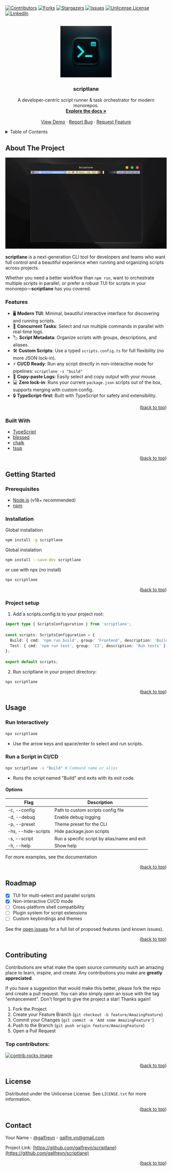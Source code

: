 <!-- Improved compatibility of back to top link: See: https://github.com/galfrevn/scriptlane/pull/73 -->

<a id="readme-top"></a>

<!--
*** Thanks for checking out the Best-README-Template. If you have a suggestion
*** that would make this better, please fork the repo and create a pull request
*** or simply open an issue with the tag "enhancement".
*** Don't forget to give the project a star!
*** Thanks again! Now go create something AMAZING! :D
-->

<!-- PROJECT SHIELDS -->
<!--
*** I'm using markdown "reference style" links for readability.
*** Reference links are enclosed in brackets [ ] instead of parentheses ( ).
*** See the bottom of this document for the declaration of the reference variables
*** for contributors-url, forks-url, etc. This is an optional, concise syntax you may use.
*** https://www.markdownguide.org/basic-syntax/#reference-style-links
-->

[![Contributors][contributors-shield]][contributors-url]
[![Forks][forks-shield]][forks-url]
[![Stargazers][stars-shield]][stars-url]
[![Issues][issues-shield]][issues-url]
[![Unlicense License][license-shield]][license-url]
[![LinkedIn][linkedin-shield]][linkedin-url]

<!-- PROJECT LOGO -->
<br />
<div align="center">
  <a href="https://github.com/galfrevn/scriptlane">
    <img src="public/scriptlane.png" alt="Logo" width="160" height="160">
  </a>

  <h3 align="center">scriptlane</h3>

  <p align="center">
    A developer-centric script runner & task orchestrator for modern monorepos.
    <br />
    <a href="https://github.com/galfrevn/scriptlane"><strong>Explore the docs »</strong></a>
    <br />
    <br />
    <a href="https://github.com/galfrevn/scriptlane">View Demo</a>
    &middot;
    <a href="https://github.com/galfrevn/scriptlane/issues/new?labels=bug&template=bug-report---.md">Report Bug</a>
    &middot;
    <a href="https://github.com/galfrevn/scriptlane/issues/new?labels=enhancement&template=feature-request---.md">Request Feature</a>
  </p>
</div>

<!-- TABLE OF CONTENTS -->
<details>
  <summary>Table of Contents</summary>
  <ol>
    <li>
      <a href="#about-the-project">About The Project</a>
      <ul>
        <li><a href="#built-with">Built With</a></li>
      </ul>
    </li>
    <li>
      <a href="#getting-started">Getting Started</a>
      <ul>
        <li><a href="#prerequisites">Prerequisites</a></li>
        <li><a href="#installation">Installation</a></li>
      </ul>
    </li>
    <li><a href="#usage">Usage</a></li>
    <li><a href="#roadmap">Roadmap</a></li>
    <li><a href="#contributing">Contributing</a></li>
    <li><a href="#license">License</a></li>
    <li><a href="#contact">Contact</a></li>
    <li><a href="#acknowledgments">Acknowledgments</a></li>
  </ol>
</details>

<!-- ABOUT THE PROJECT -->

## About The Project

[![scriptlane demo][product-screenshot]](https://github.com/galfrevn/scriptlane)

**scriptlane** is a next-generation CLI tool for developers and teams who want full control and a beautiful experience when running and organizing scripts across projects.

Whether you need a better workflow than `npm run`, want to orchestrate multiple scripts in parallel, or prefer a robust TUI for scripts in your monorepo—**scriptlane** has you covered.

### Features

- 🖥️ **Modern TUI**: Minimal, beautiful interactive interface for discovering and running scripts.
- 🏃 **Concurrent Tasks**: Select and run multiple commands in parallel with real-time logs.
- 🏷️ **Script Metadata**: Organize scripts with groups, descriptions, and aliases.
- 🛠️ **Custom Scripts**: Use a typed `scripts.config.ts` for full flexibility (no more JSON lock-in).
- ⚡ **CI/CD Ready**: Run any script directly in non-interactive mode for pipelines: `scriptlane -s "build"`
- 📝 **Copy-paste Logs**: Easily select and copy output with your mouse.
- 💻 **Zero lock-in**: Runs your current `package.json` scripts out of the box, supports merging with custom config.
- 🔒 **TypeScript-first**: Built with TypeScript for safety and extensibility.

<p align="right">(<a href="#readme-top">back to top</a>)</p>

### Built With

- [TypeScript](https://www.typescriptlang.org/)
- [blessed](https://github.com/chjj/blessed)
- [chalk](https://github.com/chalk/chalk)
- [tsup](https://tsup.egoist.dev/)

<p align="right">(<a href="#readme-top">back to top</a>)</p>

<!-- GETTING STARTED -->

## Getting Started

### Prerequisites

- [Node.js](https://nodejs.org/) (v18+ recommended)
- [npm](https://www.npmjs.com/)

### Installation

Global installation

```sh
npm install -g scriptlane
```

Global instalation

```sh
npm install --save-dev scriptlane
```

or use with npx (no install)

```sh
npx scriptlane
```

<p align="right">(<a href="#readme-top">back to top</a>)</p>

<!-- USAGE EXAMPLES -->

### Project setup

1. Add a scripts.config.ts to your project root:

```typescript
import type { ScriptsConfiguration } from 'scriptlane';

const scripts: ScriptsConfiguration = {
  Build: { cmd: 'npm run build', group: 'Frontend', description: 'Build frontend' },
  Test: { cmd: 'npm run test', group: 'CI', description: 'Run tests' },
};

export default scripts;
```

2. Run scriptlane in your project directory:

```sh
npx scriptlane
```

<p align="right">(<a href="#readme-top">back to top</a>)</p> <!-- USAGE EXAMPLES -->

## Usage

### Run Interactively

```sh
npx scriptlane
```
- Use the arrow keys and space/enter to select and run scripts.

### Run a Script in CI/CD

```sh
npx scriptlane -s "Build" # Command name or alias
```

- Runs the script named "Build" and exits with its exit code.

#### Options

| Flag | Description |
|------|-------------|
| -c, --config | Path to custom scripts config file |
| -d, --debug | Enable debug logging |
| -p, --preset | Theme preset for the CLI |
| -hs, --hide-scripts | Hide package.json scripts |
| -s, --script | Run a specific script by alias/name and exit |
| -h, --help | Show help |

For more examples, see the documentation

<p align="right">(<a href="#readme-top">back to top</a>)</p> <!-- ROADMAP -->

<!-- ROADMAP -->

## Roadmap

- [x] TUI for multi-select and parallel scripts
- [x] Non-interactive CI/CD mode
- [ ] Cross-platform shell compatibility
- [ ] Plugin system for script extensions
- [ ] Custom keybindings and themes

See the [open issues](https://github.com/galfrevn/scriptlane/issues) for a full list of proposed features (and known issues).

<p align="right">(<a href="#readme-top">back to top</a>)</p>

<!-- CONTRIBUTING -->

## Contributing

Contributions are what make the open source community such an amazing place to learn, inspire, and create. Any contributions you make are **greatly appreciated**.

If you have a suggestion that would make this better, please fork the repo and create a pull request. You can also simply open an issue with the tag "enhancement".
Don't forget to give the project a star! Thanks again!

1. Fork the Project
2. Create your Feature Branch (`git checkout -b feature/AmazingFeature`)
3. Commit your Changes (`git commit -m 'Add some AmazingFeature'`)
4. Push to the Branch (`git push origin feature/AmazingFeature`)
5. Open a Pull Request

### Top contributors:

<a href="https://github.com/galfrevn/scriptlane/graphs/contributors">
  <img src="https://contrib.rocks/image?repo=galfrevn/scriptlane" alt="contrib.rocks image" />
</a>

<p align="right">(<a href="#readme-top">back to top</a>)</p>

<!-- LICENSE -->

## License

Distributed under the Unlicense License. See `LICENSE.txt` for more information.

<p align="right">(<a href="#readme-top">back to top</a>)</p>

<!-- CONTACT -->

## Contact

Your Name - [@galfrevn](https://twitter.com/galfrevn) - galfre.vn@gmail.com

Project Link: [https://github.com/galfrevn/scriptlane](https://github.com/galfrevn/scriptlane)

<p align="right">(<a href="#readme-top">back to top</a>)</p>

<!-- ACKNOWLEDGMENTS -->
<!-- MARKDOWN LINKS & IMAGES -->
<!-- https://www.markdownguide.org/basic-syntax/#reference-style-links -->

[contributors-shield]: https://img.shields.io/github/contributors/galfrevn/scriptlane?style=for-the-badge
[contributors-url]: https://github.com/galfrevn/scriptlane/graphs/contributors
[forks-shield]: https://img.shields.io/github/forks/galfrevn/scriptlane?style=for-the-badge
[forks-url]: https://github.com/galfrevn/scriptlane/network/members
[stars-shield]: https://img.shields.io/github/stars/galfrevn/scriptlane?style=for-the-badge
[stars-url]: https://github.com/galfrevn/scriptlane/stargazers
[issues-shield]: https://img.shields.io/github/issues/galfrevn/scriptlane?style=for-the-badge
[issues-url]: https://github.com/galfrevn/scriptlane/issues
[license-shield]: https://img.shields.io/github/license/galfrevn/scriptlane?style=for-the-badge
[license-url]: https://github.com/galfrevn/scriptlane/blob/master/LICENSE.txt
[linkedin-shield]: https://img.shields.io/badge/-LinkedIn-black.svg?style=for-the-badge&logo=linkedin&colorB=555
[linkedin-url]: https://linkedin.com/in/galfrevn
[product-screenshot]: public/video.gif
[Next.js]: https://img.shields.io/badge/next.js-000000?style=for-the-badge&logo=nextdotjs&logoColor=white
[Next-url]: https://nextjs.org/
[React.js]: https://img.shields.io/badge/React-20232A?style=for-the-badge&logo=react&logoColor=61DAFB
[React-url]: https://reactjs.org/
[Vue.js]: https://img.shields.io/badge/Vue.js-35495E?style=for-the-badge&logo=vuedotjs&logoColor=4FC08D
[Vue-url]: https://vuejs.org/
[Angular.io]: https://img.shields.io/badge/Angular-DD0031?style=for-the-badge&logo=angular&logoColor=white
[Angular-url]: https://angular.io/
[Svelte.dev]: https://img.shields.io/badge/Svelte-4A4A55?style=for-the-badge&logo=svelte&logoColor=FF3E00
[Svelte-url]: https://svelte.dev/
[Laravel.com]: https://img.shields.io/badge/Laravel-FF2D20?style=for-the-badge&logo=laravel&logoColor=white
[Laravel-url]: https://laravel.com
[Bootstrap.com]: https://img.shields.io/badge/Bootstrap-563D7C?style=for-the-badge&logo=bootstrap&logoColor=white
[Bootstrap-url]: https://getbootstrap.com
[JQuery.com]: https://img.shields.io/badge/jQuery-0769AD?style=for-the-badge&logo=jquery&logoColor=white
[JQuery-url]: https://jquery.com

